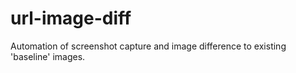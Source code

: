 # url-image-diff
Automation of screenshot capture and image difference to existing 'baseline' images.
